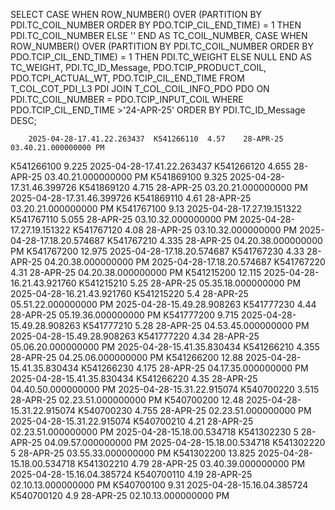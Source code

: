 SELECT 
    CASE WHEN ROW_NUMBER() OVER (PARTITION BY PDI.TC_COIL_NUMBER ORDER BY PDO.TCIP_CIL_END_TIME) = 1 THEN PDI.TC_COIL_NUMBER ELSE '' END AS TC_COIL_NUMBER,
    CASE WHEN ROW_NUMBER() OVER (PARTITION BY PDI.TC_COIL_NUMBER ORDER BY PDO.TCIP_CIL_END_TIME) = 1 THEN PDI.TC_WEIGHT ELSE NULL END AS TC_WEIGHT,
    PDI.TC_ID_Message,
    PDO.TCIP_PRODUCT_COIL,
    PDO.TCPI_ACTUAL_WT,
    PDO.TCIP_CIL_END_TIME
FROM 
    T_COL_COT_PDI_L3 PDI
JOIN 
    T_COL_COIL_INFO_PDO PDO
ON 
    PDI.TC_COIL_NUMBER = PDO.TCIP_INPUT_COIL WHERE PDO.TCIP_CIL_END_TIME >'24-APR-25'
ORDER BY 
   PDI.TC_ID_Message DESC;

   		2025-04-28-17.41.22.263437	K541266110	4.57	28-APR-25 03.40.21.000000000 PM
K541266100	9.225	2025-04-28-17.41.22.263437	K541266120	4.655	28-APR-25 03.40.21.000000000 PM
K541869100	9.325	2025-04-28-17.31.46.399726	K541869120	4.715	28-APR-25 03.20.21.000000000 PM
		2025-04-28-17.31.46.399726	K541869110	4.61	28-APR-25 03.20.21.000000000 PM
K541767100	9.13	2025-04-28-17.27.19.151322	K541767110	5.055	28-APR-25 03.10.32.000000000 PM
		2025-04-28-17.27.19.151322	K541767120	4.08	28-APR-25 03.10.32.000000000 PM
		2025-04-28-17.18.20.574687	K541767210	4.335	28-APR-25 04.20.38.000000000 PM
K541767200	12.975	2025-04-28-17.18.20.574687	K541767230	4.33	28-APR-25 04.20.38.000000000 PM
		2025-04-28-17.18.20.574687	K541767220	4.31	28-APR-25 04.20.38.000000000 PM
K541215200	12.115	2025-04-28-16.21.43.921760	K541215210	5.25	28-APR-25 05.35.18.000000000 PM
		2025-04-28-16.21.43.921760	K541215220	5.4	28-APR-25 05.51.22.000000000 PM
		2025-04-28-15.49.28.908263	K541777230	4.44	28-APR-25 05.19.36.000000000 PM
K541777200	9.715	2025-04-28-15.49.28.908263	K541777210	5.28	28-APR-25 04.53.45.000000000 PM
		2025-04-28-15.49.28.908263	K541777220	4.34	28-APR-25 05.06.20.000000000 PM
		2025-04-28-15.41.35.830434	K541266210	4.355	28-APR-25 04.25.06.000000000 PM
K541266200	12.88	2025-04-28-15.41.35.830434	K541266230	4.175	28-APR-25 04.17.35.000000000 PM
		2025-04-28-15.41.35.830434	K541266220	4.35	28-APR-25 04.40.50.000000000 PM
		2025-04-28-15.31.22.915074	K540700220	3.515	28-APR-25 02.23.51.000000000 PM
K540700200	12.48	2025-04-28-15.31.22.915074	K540700230	4.755	28-APR-25 02.23.51.000000000 PM
		2025-04-28-15.31.22.915074	K540700210	4.21	28-APR-25 02.23.51.000000000 PM
		2025-04-28-15.18.00.534718	K541302230	5	28-APR-25 04.09.57.000000000 PM
		2025-04-28-15.18.00.534718	K541302220	5	28-APR-25 03.55.33.000000000 PM
K541302200	13.825	2025-04-28-15.18.00.534718	K541302210	4.79	28-APR-25 03.40.39.000000000 PM
		2025-04-28-15.16.04.385724	K540700110	4.19	28-APR-25 02.10.13.000000000 PM
K540700100	9.31	2025-04-28-15.16.04.385724	K540700120	4.9	28-APR-25 02.10.13.000000000 PM
